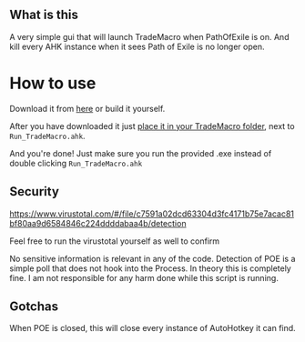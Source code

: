 ## What is this

A very simple gui that will launch TradeMacro when PathOfExile is on. And kill every AHK instance when it sees
Path of Exile is no longer open.

# How to use

Download it from [here](https://raw.githubusercontent.com/JonSnowbd/RunPoeTradeScript/master/dist/RunPoeTradeScript.exe) or build it yourself.

After you have downloaded it just [place it in your TradeMacro folder](https://i.imgur.com/wjH1knL.png), next to `Run_TradeMacro.ahk`.

And you're done! Just make sure you run the provided .exe instead of double clicking `Run_TradeMacro.ahk` 

## Security

https://www.virustotal.com/#/file/c7591a02dcd63304d3fc4171b75e7acac81bf80aa9d6584846c224ddddabaa4b/detection

Feel free to run the virustotal yourself as well to confirm

No sensitive information is relevant in any of the code. Detection of POE is a simple poll that does not
hook into the Process. In theory this is completely fine. I am not responsible for any harm done while this
script is running.

## Gotchas

When POE is closed, this will close every instance of AutoHotkey it can find.

